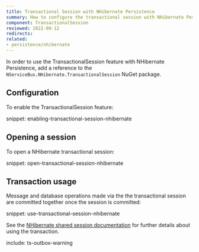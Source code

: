 ```yaml
---
title: Transactional Session with NHibernate Persistence
summary: How to configure the transactional session with NHibernate Persistence
component: TransactionalSession
reviewed: 2022-09-12
redirects:
related:
- persistence/nhibernate
---
```


In order to use the TransactionalSession feature with NHibernate Persistence, add a reference to the `NServiceBus.NHibernate.TransactionalSession` NuGet package.

## Configuration

To enable the TransactionalSession feature:

snippet: enabling-transactional-session-nhibernate

## Opening a session

To open a NHibernate transactional session:

snippet: open-transactional-session-nhibernate

## Transaction usage

Message and database operations made via the the transactional session are committed together once the session is committed:

snippet: use-transactional-session-nhibernate

See the [NHibernate shared session documentation](/persistence/nhibernate/accessing-data.md) for further details about using the transaction.

include: ts-outbox-warning